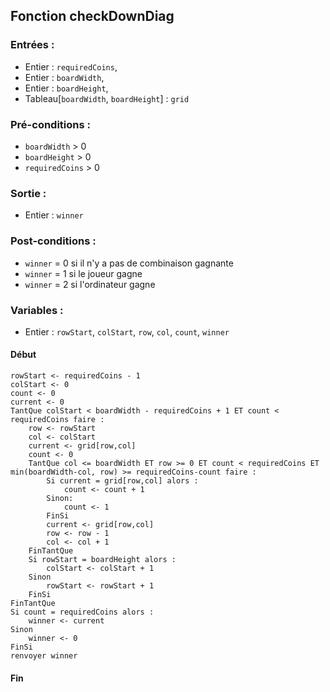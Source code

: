 ## Fonction checkDownDiag

### Entrées :
- Entier : `requiredCoins`,
- Entier : `boardWidth`,
- Entier : `boardHeight`,
- Tableau[`boardWidth`, `boardHeight`] : `grid`

### Pré-conditions :
- `boardWidth` > 0
- `boardHeight` > 0
- `requiredCoins` > 0

### Sortie :
- Entier : `winner`

### Post-conditions :
- `winner` = 0 si il n'y a pas de combinaison gagnante
- `winner` = 1 si le joueur gagne
- `winner` = 2 si l'ordinateur gagne

### Variables :
- Entier : `rowStart`, `colStart`, `row`, `col`, `count`, `winner`

#### Début
	rowStart <- requiredCoins - 1
  	colStart <- 0
    count <- 0
    current <- 0
	TantQue colStart < boardWidth - requiredCoins + 1 ET count < requiredCoins faire :
        row <- rowStart
        col <- colStart
		current <- grid[row,col]
		count <- 0
		TantQue col <= boardWidth ET row >= 0 ET count < requiredCoins ET min(boardWidth-col, row) >= requiredCoins-count faire :
			Si current = grid[row,col] alors :
				count <- count + 1
			Sinon:
				count <- 1
			FinSi
			current <- grid[row,col]
      		row <- row - 1
			col <- col + 1
		FinTantQue
        Si rowStart = boardHeight alors :
            colStart <- colStart + 1
        Sinon
            rowStart <- rowStart + 1
        FinSi
	FinTantQue
	Si count = requiredCoins alors :
		winner <- current
	Sinon
		winner <- 0
	FinSi
	renvoyer winner

#### Fin
	
					
				
				
			 
